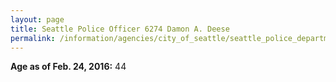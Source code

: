 ```yaml
---
layout: page
title: Seattle Police Officer 6274 Damon A. Deese
permalink: /information/agencies/city_of_seattle/seattle_police_department/copbook/6274/
---
```


**Age as of Feb. 24, 2016:** 44
